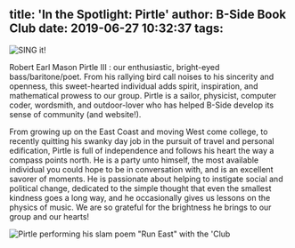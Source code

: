 title: 'In the Spotlight: Pirtle'
author: B-Side Book Club
date: 2019-06-27 10:32:37
tags:
---

![SING it!](/img/PIRLTE1.png)

Robert Earl Mason Pirtle III : our enthusiastic, bright-eyed bass/baritone/poet. From his rallying bird call noises to his sincerity and openness, this sweet-hearted individual adds spirit, inspiration, and mathematical prowess to our group. Pirtle is a sailor, physicist, computer coder, wordsmith, and outdoor-lover who has helped B-Side develop its sense of community (and website!).

From growing up on the East Coast and moving West come college, to recently quitting his swanky day job in the pursuit of travel and personal edification, Pirtle is full of independence and follows his heart the way a compass points north. He is a party unto himself, the most available individual you could hope to be in conversation with, and is an excellent savorer of moments. He is passionate about helping to instigate social and political change, dedicated to the simple thought that even the smallest kindness goes a long way, and he occasionally gives us lessons on the physics of music. We are so grateful for the brightness he brings to our group and our hearts!



![Pirtle performing his slam poem "Run East" with the 'Club](/img/PIRTLE2.png)
